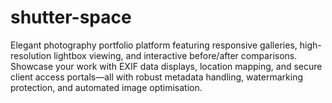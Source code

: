 # shutter-space
Elegant photography portfolio platform featuring responsive galleries, high-resolution lightbox viewing, and interactive before/after comparisons. Showcase your work with EXIF data displays, location mapping, and secure client access portals—all with robust metadata handling, watermarking protection, and automated image optimisation.
